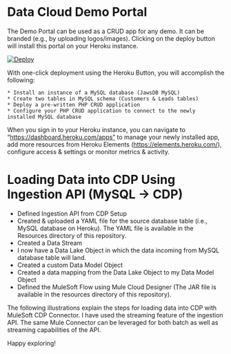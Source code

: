 # Data Cloud Demo Portal

The Demo Portal can be used as a CRUD app for any demo. It can be  branded (e.g., by uploading logos/images). Clicking on the deploy button will install this portal on your Heroku instance.

<a target="_blank" href="https://heroku.com/deploy?template=https://github.com/innovationworkshops/datacloudportal">
  <img src="https://www.herokucdn.com/deploy/button.svg" alt="Deploy">
</a>

With one-click deployment  using the Heroku Button, you will accomplish the following:

    * Install an instance of a MySQL database (JawsDB MySQL)
    * Create two tables in MySQL schema (Customers & Leads tables)
    * Deploy a pre-written PHP CRUD application 
    * Configure your PHP CRUD application to connect to the newly installed MySQL database

When you sign in to your Heroku instance, you can navigate to “https://dashboard.heroku.com/apps” to manage your newly installed app, add more resources from Heroku Elements (https://elements.heroku.com/), configure access & settings or monitor metrics & activity. 

# Loading Data into CDP Using Ingestion API (MySQL -> CDP)
* Defined Ingestion API from CDP Setup
* Created & uploaded a YAML file for the source database table (i.e., MySQL database on Heroku). The YAML file is available in the Resources directory of this repository.
* Created a Data Stream  
* I now have a Data Lake Object in which the data incoming from MySQL database table will land.
* Created a custom Data Model Object
* Created a data mapping from the Data Lake Object to my  Data Model Object
* Defined the MuleSoft Flow using Mule Cloud Designer (The JAR file is available in the resources directory of this repository).

The following illustrations explain the steps for loading data into CDP with MuleSoft CDP Connector. I have used the streaming feature of the ingestion API. The same Mule Connector can be leveraged for both batch as well as streaming capabilities of the API.




Happy exploring!
